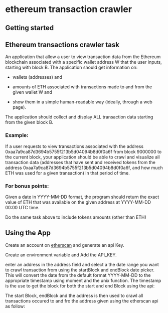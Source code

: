 # ethereum transaction crawler


## Getting started
## Ethereum transactions crawler task
An application that allow a user to view transaction data from the Ethereum blockchain associated with a specific wallet address W that the user inputs, starting with block B. The application should get information on:

- wallets (addresses) and 

- amounts of ETH associated with transactions made to and from the given wallet W and

- show them in a simple human-readable way (ideally, through a web page). 

The application should collect and display ALL transaction data starting from the given block B. 

### Example: 

If a user requests to view transactions associated with the address 0xaa7a9ca87d3694b5755f213b5d04094b8d0f0a6f from block 9000000 to the current block, your application should be able to crawl and visualize all transaction data (addresses that have sent and received tokens from the address 0xaa7a9ca87d3694b5755f213b5d04094b8d0f0a6f, and how much ETH was used for a given transaction) in that period of time.

### For bonus points:

Given a date in YYYY-MM-DD format, the program should return the exact value of ETH that was available on the given address at YYYY-MM-DD 00:00 UTC time.

Do the same task above to include tokens amounts (other than ETH)



## Using the App
Create an account on [etherscan](https://etherscan.io/) and generate an api Key.

Create an environment variable and Add the API_KEY.

enter an address in the address field and select a the date range you want to crawl transaction from using the startBlock and endBlock date picker.
This will convert the date from the default format YYYY-MM-DD to the appropriate timestamp using moment and the unix function.
The timestamp is the use to get the block for both the start and end Block using the api: 
[](https://api.etherscan.io/api?module=block&action=getblocknobytime&timestamp=7867436743)

The start Block, endBlock and the address is then used to crawl all transactions occured to and fro the address given using the etherscan api as follow:
[](https://api.etherscan.io/api?module=account&action=txlist&address=${address}&startblock=${startBlock}&endblock=${endBlock}&sort=asc&apikey=ApiKey)